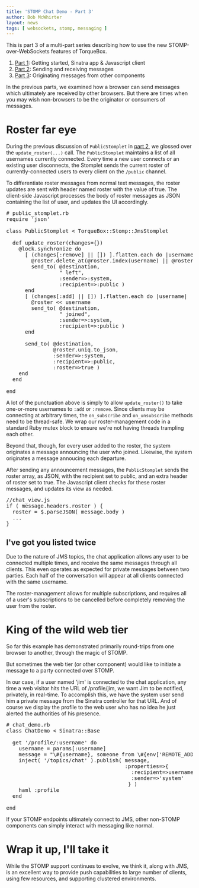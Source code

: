 ```yaml
---
title: 'STOMP Chat Demo - Part 3'
author: Bob McWhirter
layout: news
tags: [ websockets, stomp, messaging ]
---
```


[Part 1]: /news/2011/08/23/stomp-chat-demo-part1/
[Part 2]: /news/2011/08/23/stomp-chat-demo-part2/
[Part 3]: /news/2011/08/23/stomp-chat-demo-part3/

This is part 3 of a multi-part series describing how to use the 
new STOMP-over-WebSockets features of TorqueBox.

1. [Part 1]: Getting started, Sinatra app & Javascript client
2. [Part 2]: Sending and receiving messages
3. [Part 3]: Originating messages from other components

In the previous parts, we examined how a browser can send messages 
which ultimately are received by other browsers. But there are times 
when you may wish non-browsers to be the originator or consumers of messages.

# Roster far eye

During the previous discussion of `PublicStomplet` in [part 2], we glossed over 
the `update_roster(...)` call. The `PublicStomplet` maintains a list of all usernames 
currently connected. Every time a new user connects or an existing user disconnects, 
the Stomplet sends the current roster of currently-connected users to every client 
on the `/public` channel.

To differentiate roster messages from normal text messages, the roster updates are sent 
with header named roster with the value of true. The client-side Javascript processes 
the body of roster messages as JSON containing the list of user, and updates the UI 
accordingly.

<pre class="syntax ruby"># public_stomplet.rb
require 'json'

class PublicStomplet < TorqueBox::Stomp::JmsStomplet 

  def update_roster(changes={})
    @lock.synchronize do
      [ (changes[:remove] || []) ].flatten.each do |username|
        @roster.delete_at(@roster.index(username) || @roster.length)
        send_to( @destination, 
                 " left", 
                 :sender=>:system, 
                 :recipient=>:public )
      end
      [ (changes[:add] || []) ].flatten.each do |username|
        @roster << username
        send_to( @destination, 
                 " joined", 
                 :sender=>:system, 
                 :recipient=>:public )
      end

      send_to( @destination, 
               @roster.uniq.to_json, 
               :sender=>:system, 
               :recipient=>:public, 
               :roster=>true )
    end
  end

end
</pre>

A lot of the punctuation above is simply to allow `update_roster()` to take 
one-or-more usernames to `:add` or `:remove`. Since clients may be connecting at 
arbitrary times, the `on_subscribe` and `on_unsubscribe` methods need to be 
thread-safe. We wrap our roster-management code in a standard Ruby mutex block 
to ensure we're not having threads trampling each other.

Beyond that, though, for every user added to the roster, the system originates 
a message announcing the user who joined. Likewise, the system originates a 
message annoucing each departure.

After sending any announcement messages, the `PublicStomplet` sends the roster array, 
as JSON, with the recipient set to public, and an extra header of roster set to true. 
The Javascript client checks for these roster messages, and updates its view as needed.

<pre class="syntax javascript">//chat_view.js
if ( message.headers.roster ) {
  roster = $.parseJSON( message.body )
  ...
}
</pre>

## I've got you listed twice

Due to the nature of JMS topics, the chat application allows any user to be connected 
multiple times, and receive the same messages through all clients. This even operates 
as expected for private messages between two parties. Each half of the conversation 
will appear at all clients connected with the same username.

The roster-management allows for multiple subscriptions, and requires all of a user's 
subscriptions to be cancelled before completely removing the user from the roster.

# King of the wild web tier

So far this example has demonstrated primarily round-trips from one browser to another, 
through the magic of STOMP.

But sometimes the web tier (or other component) would like to initiate a message to 
a party connected over STOMP.

In our case, if a user named 'jim' is connected to the chat application, any time a 
web visitor hits the URL of /profile/jim, we want Jim to be notified, privately, in 
real-time. To accomplish this, we have the system user send him a private message 
from the Sinatra controller for that URL. And of course we display the profile to 
the web user who has no idea he just alerted the authorities of his presence.

<pre class="syntax ruby"># chat_demo.rb
class ChatDemo < Sinatra::Base

  get '/profile/:username' do
    username = params[:username]
    message = "\#{username}, someone from \#{env['REMOTE_ADDR']} checked out your profile"
    inject( '/topics/chat' ).publish( message, 
                                      :properties=>{ 
                                        :recipient=>username, 
                                        :sender=>'system' 
                                       } )
    haml :profile
  end

end
</pre>

If your STOMP endpoints ultimately connect to JMS, other non-STOMP components can 
simply interact with messaging like normal.

# Wrap it up, I'll take it

While the STOMP support continues to evolve, we think it, along with JMS, is an excellent 
way to provide push capabilities to large number of clients, using few resources, and supporting 
clustered environments.
